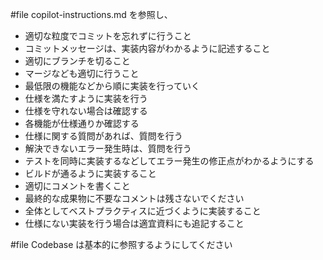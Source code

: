 #file copilot-instructions.md を参照し、

- 適切な粒度でコミットを忘れずに行うこと
- コミットメッセージは、実装内容がわかるように記述すること
- 適切にブランチを切ること
- マージなども適切に行うこと
- 最低限の機能などから順に実装を行っていく
- 仕様を満たすように実装を行う
- 仕様を守れない場合は確認する
- 各機能が仕様通りか確認する
- 仕様に関する質問があれば、質問を行う
- 解決できないエラー発生時は、質問を行う
- テストを同時に実装するなどしてエラー発生の修正点がわかるようにする
- ビルドが通るように実装すること
- 適切にコメントを書くこと
- 最終的な成果物に不要なコメントは残さないでください
- 全体としてベストプラクティスに近づくように実装すること
- 仕様にない実装を行う場合は適宜資料にも追記すること

#file Codebase は基本的に参照するようにしてください

